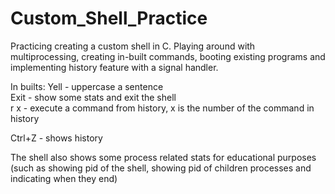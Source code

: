 # Custom_Shell_Practice
Practicing creating a custom shell in C. Playing around with multiprocessing, creating in-built commands, booting existing programs and implementing history feature with a signal handler.

In builts:
Yell - uppercase a sentence  
Exit - show some stats and exit the shell  
r x - execute a command from history, x is the number of the command in history  
  
Ctrl+Z - shows history
  
The shell also shows some process related stats for educational purposes (such as showing pid of the shell, showing pid of children processes and indicating when they end)
